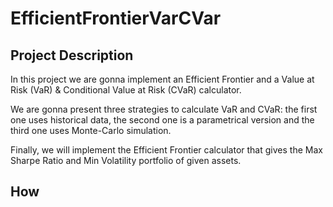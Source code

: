 # EfficientFrontierVarCVar

## Project Description
In this project we are gonna implement an Efficient Frontier and a Value at Risk (VaR) & Conditional Value at Risk (CVaR) calculator.

We are gonna present three strategies to calculate VaR and CVaR: the first one uses historical data, the second one is a parametrical version and the third one uses Monte-Carlo simulation.

Finally, we will implement the Efficient Frontier calculator that gives the Max Sharpe Ratio and Min Volatility portfolio of given assets.

## How 
